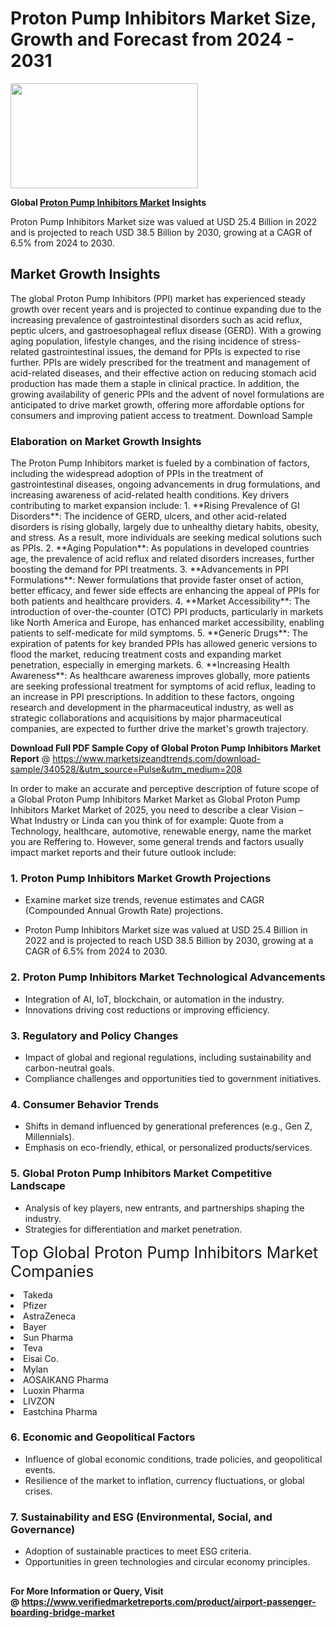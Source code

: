 <H1>Proton Pump Inhibitors Market Size, Growth and Forecast from 2024 - 2031</H1><img class="aligncenter size-medium wp-image-584254" src="https://thirdeyenews.in/wp-content/uploads/2024/09/Global-Market-Research-300x168.jpeg" alt="" width="300" height="168" /><p><strong>Global&nbsp;<a href="https://www.marketsizeandtrends.com/download-sample/340528/&amp;utm_source=Pulse&amp;utm_medium=208">Proton Pump Inhibitors Market</a> Insights</strong></p><p>Proton Pump Inhibitors Market size was valued at USD 25.4 Billion in 2022 and is projected to reach USD 38.5 Billion by 2030, growing at a CAGR of 6.5% from 2024 to 2030.</p><p><h2>Market Growth Insights</h2> The global Proton Pump Inhibitors (PPI) market has experienced steady growth over recent years and is projected to continue expanding due to the increasing prevalence of gastrointestinal disorders such as acid reflux, peptic ulcers, and gastroesophageal reflux disease (GERD). With a growing aging population, lifestyle changes, and the rising incidence of stress-related gastrointestinal issues, the demand for PPIs is expected to rise further. PPIs are widely prescribed for the treatment and management of acid-related diseases, and their effective action on reducing stomach acid production has made them a staple in clinical practice. In addition, the growing availability of generic PPIs and the advent of novel formulations are anticipated to drive market growth, offering more affordable options for consumers and improving patient access to treatment. Download Sample <h3>Elaboration on Market Growth Insights</h3> The Proton Pump Inhibitors market is fueled by a combination of factors, including the widespread adoption of PPIs in the treatment of gastrointestinal diseases, ongoing advancements in drug formulations, and increasing awareness of acid-related health conditions. Key drivers contributing to market expansion include: 1. **Rising Prevalence of GI Disorders**: The incidence of GERD, ulcers, and other acid-related disorders is rising globally, largely due to unhealthy dietary habits, obesity, and stress. As a result, more individuals are seeking medical solutions such as PPIs. 2. **Aging Population**: As populations in developed countries age, the prevalence of acid reflux and related disorders increases, further boosting the demand for PPI treatments. 3. **Advancements in PPI Formulations**: Newer formulations that provide faster onset of action, better efficacy, and fewer side effects are enhancing the appeal of PPIs for both patients and healthcare providers. 4. **Market Accessibility**: The introduction of over-the-counter (OTC) PPI products, particularly in markets like North America and Europe, has enhanced market accessibility, enabling patients to self-medicate for mild symptoms. 5. **Generic Drugs**: The expiration of patents for key branded PPIs has allowed generic versions to flood the market, reducing treatment costs and expanding market penetration, especially in emerging markets. 6. **Increasing Health Awareness**: As healthcare awareness improves globally, more patients are seeking professional treatment for symptoms of acid reflux, leading to an increase in PPI prescriptions. In addition to these factors, ongoing research and development in the pharmaceutical industry, as well as strategic collaborations and acquisitions by major pharmaceutical companies, are expected to further drive the market's growth trajectory. </p><p><span class=""><strong>Download Full PDF Sample Copy of Global Proton Pump Inhibitors Market Report</strong> @ <a href="https://www.marketsizeandtrends.com/download-sample/340528/&amp;utm_source=Pulse&amp;utm_medium=208" target="_blank">https://www.marketsizeandtrends.com/download-sample/340528/&amp;utm_source=Pulse&amp;utm_medium=208</a></span></p><p>In order to make an accurate and perceptive description of future scope of a Global&nbsp;Proton Pump Inhibitors Market Market as Global&nbsp;Proton Pump Inhibitors Market Market of 2025, you need to describe a clear Vision &ndash; What Industry or Linda can you think of for example: Quote from a Technology, healthcare, automotive, renewable energy, name the market you are Reffering to. However, some general trends and factors usually impact market reports and their future outlook include:</p><h3>1.&nbsp;<strong>Proton Pump Inhibitors Market Growth Projections</strong></h3><ul><li>Examine market size trends, revenue estimates and CAGR (Compounded Annual Growth Rate) projections.</li><li><p>Proton Pump Inhibitors Market size was valued at USD 25.4 Billion in 2022 and is projected to reach USD 38.5 Billion by 2030, growing at a CAGR of 6.5% from 2024 to 2030.</p></li></ul><h3>2.&nbsp;<strong>Proton Pump Inhibitors Market Technological Advancements</strong></h3><ul><li>Integration of AI, IoT, blockchain, or automation in the industry.</li><li>Innovations driving cost reductions or improving efficiency.</li></ul><h3>3.&nbsp;<strong>Regulatory and Policy Changes</strong></h3><ul><li>Impact of global and regional regulations, including sustainability and carbon-neutral goals.</li><li>Compliance challenges and opportunities tied to government initiatives.</li></ul><h3>4.&nbsp;<strong>Consumer Behavior Trends</strong></h3><ul><li>Shifts in demand influenced by generational preferences (e.g., Gen Z, Millennials).</li><li>Emphasis on eco-friendly, ethical, or personalized products/services.</li></ul><h3>5.&nbsp;<strong>Global Proton Pump Inhibitors Market Competitive Landscape</strong></h3><ul><li>Analysis of key players, new entrants, and partnerships shaping the industry.</li><li>Strategies for differentiation and market penetration.</li></ul><p data-pm-slice="1 1 []"><span style="color: inherit; font-family: inherit; font-size: 25px;">Top Global Proton Pump Inhibitors Market Companies</span></p><div class="" data-test-id=""><p><li>Takeda</li><li> Pfizer</li><li> AstraZeneca</li><li> Bayer</li><li> Sun Pharma</li><li> Teva</li><li> Eisai Co.</li><li> Mylan</li><li> AOSAIKANG Pharma</li><li> Luoxin Pharma</li><li> LIVZON</li><li> Eastchina Pharma</li></p></div><h3>6.&nbsp;<strong>Economic and Geopolitical Factors</strong></h3><ul><li>Influence of global economic conditions, trade policies, and geopolitical events.</li><li>Resilience of the market to inflation, currency fluctuations, or global crises.</li></ul><h3>7.&nbsp;<strong>Sustainability and ESG (Environmental, Social, and Governance)</strong></h3><ul><li>Adoption of sustainable practices to meet ESG criteria.</li><li>Opportunities in green technologies and circular economy principles.</li></ul><h2><strong style="font-size: 14px;">For More Information or Query, Visit @&nbsp;</strong><a style="background-color: #ffffff; font-size: 14px;" href="https://www.marketsizeandtrends.com/report/proton-pump-inhibitors-market/" target="_blank">https://www.verifiedmarketreports.com/product/airport-passenger-boarding-bridge-market</a></h2>

